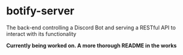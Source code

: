 # botify-server
The back-end controlling a Discord Bot and serving a RESTful API to interact with its functionality

**Currently being worked on. A more thorough README in the works**
